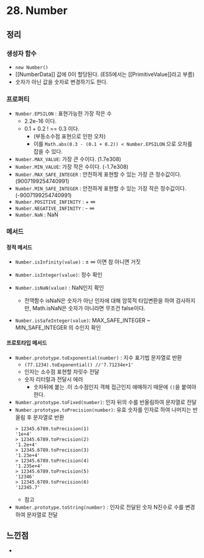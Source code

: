 # 28. Number

## 정리

### 생성자 함수

- `new Number()`
- [[NumberData]] 값에 0이 할당된다. (ES5에서는 [[PrimitiveValue]]라고 부름)
- 숫자가 아닌 값을 숫자로 변경하기도 한다.

### 프로퍼티

- `Number.EPSILON` : 표현가능한 가장 작은 수
  - 2.2e-16 이다.
  - 0.1 + 0.2 ! == 0.3 이다.
    - (부동소수점 표현으로 인한 오차)
    - 이를 `Math.abs(0.3 - (0.1 + 0.2)) < Number.EPSILON` 으로 오차를 잡을 수 있다.
- `Number.MAX_VALUE`: 가장 큰 수이다. (1.7e308)
- `Number.MIN_VALUE`: 가장 작은 수이다. (-1.7e308)
- `Number.MAX_SAFE_INTEGER` : 안전하게 표현할 수 있는 가장 큰 정수값이다. (9007199254740991)
- `Number.MIN_SAFE_INTEGER` : 안전하게 표현할 수 있는 가장 작은 정수값이다. (-9007199254740991)
- `Number.POSITIVE_INFINITY` : + ∞
- `Number.NEGATIVE_INFINITY` : - ∞
- `Number.NaN` : NaN

### 메서드

#### 정적 메서드

- `Number.isInfinity(value)` : ± ∞ 이면 참 아니면 거짓

- `Number.isInteger(value)`: 정수 확인
- `Number.isNaN(value)` : NaN인지 확인
  - 전역함수 isNaN은 숫자가 아닌 인자에 대해 암묵적 타입변환을 하여 검사하지만, Math.isNaN은 숫자가 아니라면 무조건 false이다.
- `Number.isSafeInteger(value)`: MAX_SAFE_INTEGER ~ MIN_SAFE_INTEGER 의 수인지 확인

#### 프로토타입 메서드

- `Number.prototype.toExponential(number)` : 지수 표기법 문자열로 반환
  - `(77.1234).toExponential() //'7.71234e+1'`
  - 인자는 소수점 표현할 자릿수 전달
  - 숫자 리터럴과 전달시 에러
    - 숫자뒤에 붙는 .이 소수점인지 객체 접근인지 애매하기 때문에 `()`을 붙여야 한다.
- `Number.prototype.toFixed(number)`: 인자 뒤의 수를 반올림하여 문자열로 전달
- `Number.prototype.toPrecision(number)`: 유효 숫자를 인자로 하여 나머지는 반올림 후 문자열로 반환
  ```
  > 12345.6789.toPrecision(1)
  '1e+4'
  > 12345.6789.toPrecision(2)
  '1.2e+4'
  > 12345.6789.toPrecision(3)
  '1.23e+4'
  > 12345.6789.toPrecision(4)
  '1.235e+4'
  > 12345.6789.toPrecision(5)
  '12346'
  > 12345.6789.toPrecision(6)
  '12345.7'
  ```
  - 참고
- `Number.prototype.toString(number)` : 인자로 전달된 숫자 N진수로 수를 변경하여 문자열로 전달

## 느낀점

-
